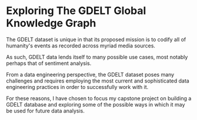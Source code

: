 # Exploring The GDELT Global Knowledge Graph

The GDELT dataset is unique in that its proposed mission is to codify all of humanity's events as recorded across myriad media sources.

As such, GDELT data lends itself to many possible use cases, most notably perhaps that of sentiment analysis.

From a data engineering perspective, the GDELT dataset poses many challenges and requires employing the most current and sophisticated data engineering practices in order to successfully work with it.

For these reasons, I have chosen to focus my capstone project on building a GDELT database and exploring some of the possible ways in which it may be used for future data analysis.

